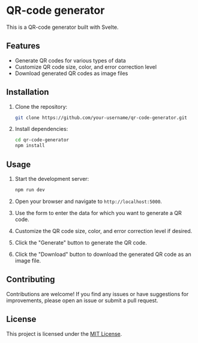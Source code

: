 # QR-code generator

This is a QR-code generator built with Svelte.

## Features

- Generate QR codes for various types of data
- Customize QR code size, color, and error correction level
- Download generated QR codes as image files

## Installation

1. Clone the repository:

    ```bash
    git clone https://github.com/your-username/qr-code-generator.git
    ```

2. Install dependencies:

    ```bash
    cd qr-code-generator
    npm install
    ```

## Usage

1. Start the development server:

    ```bash
    npm run dev
    ```

2. Open your browser and navigate to `http://localhost:5000`.

3. Use the form to enter the data for which you want to generate a QR code.

4. Customize the QR code size, color, and error correction level if desired.

5. Click the "Generate" button to generate the QR code.

6. Click the "Download" button to download the generated QR code as an image file.

## Contributing

Contributions are welcome! If you find any issues or have suggestions for improvements, please open an issue or submit a pull request.

## License

This project is licensed under the [MIT License](LICENSE).